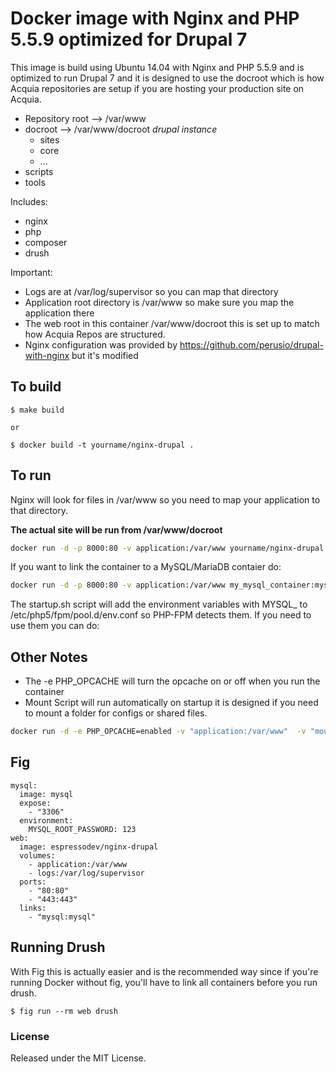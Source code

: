 # Docker image with Nginx and PHP 5.5.9 optimized for Drupal 7
This image is build using Ubuntu 14.04 with Nginx and PHP 5.5.9 and is optimized to run Drupal 7 and it is 
designed to use the docroot which is how Acquia repositories are setup if you are hosting your production site
on Acquia.

- Repository root --> /var/www
 - docroot --> /var/www/docroot *drupal instance*
   - sites
   - core
   - ...
 - scripts
 - tools

Includes:

- nginx
- php
- composer
- drush

Important:

- Logs are at /var/log/supervisor so you can map that directory
- Application root directory is /var/www so make sure you map the application there
- The web root in this container /var/www/docroot this is set up to match how Acquia Repos are structured.
- Nginx configuration was provided by https://github.com/perusio/drupal-with-nginx but it's modified

## To build

    $ make build

    or

    $ docker build -t yourname/nginx-drupal .


## To run
Nginx will look for files in /var/www so you need to map your application to that directory.

**The actual site will be run from /var/www/docroot** 

```bash
docker run -d -p 8000:80 -v application:/var/www yourname/nginx-drupal
```

If you want to link the container to a MySQL/MariaDB contaier do:

```bash
docker run -d -p 8000:80 -v application:/var/www my_mysql_container:mysql yourname/nginx-drupal
```

The startup.sh script will add the environment variables with MYSQL_ to /etc/php5/fpm/pool.d/env.conf so PHP-FPM detects them. If you need to use them you can do:
<?php getenv("SOME_ENV_VARIABLE_THAT_HAS_MYSQL_IN_THE_NAME"); ?>

## Other Notes
- The -e PHP_OPCACHE will turn the opcache on or off when you run the container
- Mount Script will run automatically on startup it is designed if you need to mount a folder for configs or shared files.

```bash
docker run -d -e PHP_OPCACHE=enabled -v "application:/var/www"  -v "mountscript.sh:/usr/local/bin/mount.sh"  espressodev/nginx-drupal:latest
```

## Fig

    mysql:
      image: mysql
      expose:
        - "3306"
      environment:
        MYSQL_ROOT_PASSWORD: 123
    web:
      image: espressodev/nginx-drupal
      volumes:
        - application:/var/www
        - logs:/var/log/supervisor
      ports:
        - "80:80"
        - "443:443"
      links:
        - "mysql:mysql"

## Running Drush
With Fig this is actually easier and is the recommended way since if you're running Docker without fig, you'll have to link all containers before you run drush.

    $ fig run --rm web drush

### License
Released under the MIT License.